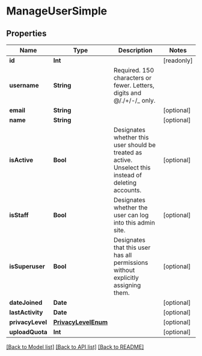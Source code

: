 # ManageUserSimple

## Properties
Name | Type | Description | Notes
------------ | ------------- | ------------- | -------------
**id** | **Int** |  | [readonly] 
**username** | **String** | Required. 150 characters or fewer. Letters, digits and @/./+/-/_ only. | 
**email** | **String** |  | [optional] 
**name** | **String** |  | [optional] 
**isActive** | **Bool** | Designates whether this user should be treated as active. Unselect this instead of deleting accounts. | [optional] 
**isStaff** | **Bool** | Designates whether the user can log into this admin site. | [optional] 
**isSuperuser** | **Bool** | Designates that this user has all permissions without explicitly assigning them. | [optional] 
**dateJoined** | **Date** |  | [optional] 
**lastActivity** | **Date** |  | [optional] 
**privacyLevel** | [**PrivacyLevelEnum**](PrivacyLevelEnum.md) |  | [optional] 
**uploadQuota** | **Int** |  | [optional] 

[[Back to Model list]](../README.md#documentation-for-models) [[Back to API list]](../README.md#documentation-for-api-endpoints) [[Back to README]](../README.md)


